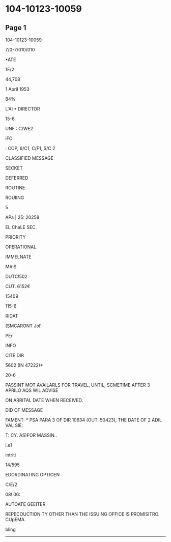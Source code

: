 # 104-10123-10059

## Page 1

104-10123-10059

7/0-7/010/010

•ATE

1E/2

44,708

1 April 1953

84%

L'AI • DIRECTOR

15-6.

UNF : C/WE2

iFO

: COP, 6/C1, C/F1, S/C 2

CLASSIFIED MESSAGE

SECKET

DEFERRED

ROUTINE

ROUIING

5

APa | 25: 20258

EL ChaLE SEC.

PRIORITY

OPERATIONAL

IMMELNATE

MAiS

DUTC!502

CUT. 6152€

15409

115-6

RIDAT

(SMCARONT Jol'

PEr

INFO

CITE DIR

5602 (IN 47222)*

20-6

PASSINT MOT AVAILARLS FOR TRAVEL, UNTIL, SCMETIME AFTER 3 APRILO AQS WIL ADVISE

ON ARRITAL DATE WHEN RECEIVED.

DID OF MESSAGE

FAMENT: * PSA PARA 3 OF DIR 10634 (OUT. 50423), THE DATE OF 2 ADIL VAL SIE:

T: CY. AS)FOR MASSIN..

i.e1

intriti

14/595

EDORDINATING OPTICEN

C/E/2

08!.06:

AUTOATE GEEITER

REPECOUCTION TY OTHER THAN THE ISSUING OFFICE IS PROMISITRO. CUpEMA.

bling

---

